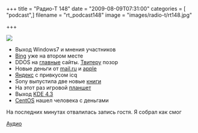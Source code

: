 +++
title = "Радио-Т 148"
date = "2009-08-09T07:31:00"
categories = [ "podcast",]
filename = "rt_podcast148"
image = "images/radio-t/rt148.jpg"

+++

![](https://radio-t.com/images/radio-t/rt148.jpg)

- Выход Windows7 и мнения участников
- [Bing](http://net.compulenta.ru/446893/) уже на втором месте
- DDOS на [главные](http://soft.compulenta.ru/447562/) сайты. [Твитеру](http://www.techcrunch.com/2009/08/06/oooh-dramatic-twitter-gets-ddosed/) позор
- Новые деньги от [mail.ru](http://internet.cnews.ru/news/top/index.shtml?2009/08/06/356747) и [apple](http://www.macrumors.com/2009/08/04/apple-considering-turning-itunes-store-accounts-into-paypal-competitor/)
- [Яндекс](http://net.compulenta.ru/447217/) с привкусом icq
- Sony выпустила две новые [книги](http://culture.compulenta.ru/446837/)
- На этот раз игровой [планшет](http://hard.compulenta.ru/447117/)
- Выход [KDE 4.3](http://www.linux.org.ru/view-message.jsp?msgid=3933208)
- [CentOS](http://www.opennet.ru/opennews/art.shtml?num=22845) нашел человека с деньгами

На последних минутах отвалилась запись гостя. Я собрал как смог

[Аудио](https://archive.rucast.net/radio-t/media/rt_podcast148.mp3)
<audio src="https://archive.rucast.net/radio-t/media/rt_podcast148.mp3" preload="none"></audio>
